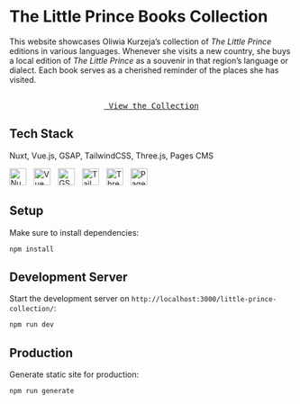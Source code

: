 # The Little Prince Books Collection

This website showcases Oliwia Kurzeja’s collection of *The Little Prince* editions in various languages. Whenever she visits a new country, she buys a local edition of *The Little Prince* as a souvenir in that region’s language or dialect. Each book serves as a cherished reminder of the places she has visited.

<div align="center">

[<kbd> </br> View the Collection </br> </kbd>](https://trzmlel.github.io/little-prince-collection/)

</div>

## Tech Stack

Nuxt, Vue.js, GSAP, TailwindCSS, Three.js, Pages CMS

<img align="left" alt="Nuxt" width="30px" style="padding-right:10px;" src="https://cdn.jsdelivr.net/gh/devicons/devicon@latest/icons/nuxtjs/nuxtjs-original.svg" />
<img align="left" alt="Vue" width="30px" style="padding-right:10px;" src="https://cdn.jsdelivr.net/gh/devicons/devicon@latest/icons/vuejs/vuejs-original.svg" />
<img align="left" alt="GSAP" width="30px" style="padding-right:10px;" src="https://gsap.com/favicon-32x32.png" />
<img align="left" alt="TailwindCSS" width="30px" style="padding-right:10px;" src="https://cdn.jsdelivr.net/gh/devicons/devicon@latest/icons/tailwindcss/tailwindcss-original.svg" />
<img align="left" alt="Three.js" width="30px" style="padding-right:10px;" src="https://cdn.jsdelivr.net/gh/devicons/devicon@latest/icons/threejs/threejs-original.svg" />
<img align="left" alt="Pages CMS" width="30px" style="padding-right:10px;" src="https://pagescms.org/favicon.ico" />
<br />
<br />


## Setup

Make sure to install dependencies:

```bash
npm install
```

## Development Server

Start the development server on `http://localhost:3000/little-prince-collection/`:

```bash
npm run dev
```

## Production

Generate static site for production:

```bash
npm run generate
```
